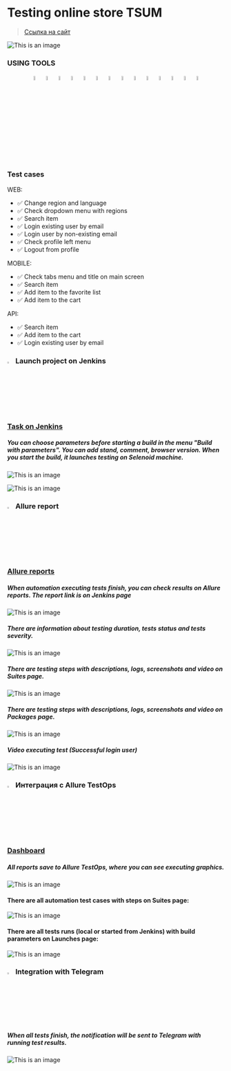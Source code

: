 <h1> Testing online store TSUM</h1>

> <a target="_blank" href="https://www.tsum.ru/">Ссылка на сайт</a>

![This is an image](images/tsum_main_page.png)
<!-- Tools -->

### USING TOOLS
<p  align="center">
  <code><img width="5%" title="vscode" src="images/vscode.png"></code>
  <code><img width="5%" title="Python" src="images/python.png"></code>
  <code><img width="5%" title="Pytest" src="images/pytest.png"></code>
  <code><img width="5%" title="Selene" src="images/selene.png"></code>
  <code><img width="5%" title="Selenium" src="images/selenium.png"></code>
  <code><img width="5%" title="GitHub" src="images/github.png"></code>
  <code><img width="5%" title="Jenkins" src="images/jenkins.png"></code>
  <code><img width="5%" title="Docker" src="images/docker.png"></code>
  <code><img width="5%" title="Selenoid" src="images/selenoid.png"></code>
  <code><img width="5%" title="Allure Report" src="images/allure_report.png"></code>
  <code><img width="5%" title="Allure TestOps" src="images/allure_testops.png"></code>
  <code><img width="5%" title="Jira" src="images/jira.png"></code>
  <code><img width="5%" title="Postman" src="images/postman.png"></code>
  <code><img width="5%" title="Telegram" src="images/tg.png"></code>
</p>


<!-- Test Cases -->

### Test cases

WEB:
* ✅ Change region and language
* ✅ Check dropdown menu with regions
* ✅ Search item  
* ✅ Login existing user by email 
* ✅ Login user by non-existing email
* ✅ Check profile left menu 
* ✅ Logout from profile

MOBILE:
* ✅ Check tabs menu and title on main screen
* ✅ Search item  
* ✅ Add item to the favorite list
* ✅ Add item to the cart

API:
* ✅ Search item
* ✅ Add item to the cart
* ✅ Login existing user by email



<!-- Jenkins -->

### <img width="3%" title="Jenkins" src="images/jenkins.png"> Launch project on Jenkins

### [Task on Jenkins](https://jenkins.autotests.cloud/job/guru_final_project_python_SADfranco_TSUM)

##### You can choose parameters before starting a build in the menu "Build with parameters". You can add stand, comment, browser version. When you start the build, it launches testing on Selenoid machine.
![This is an image](images/jenkins_job.png)

![This is an image](images/jenkins_build_param.png)

<!-- Allure report -->

### <img width="3%" title="Allure Report" src="images/allure_report.png"> Allure report

### [Allure reports](https://jenkins.autotests.cloud/job/guru_final_project_python_SADfranco_TSUM/5/allure/#)

##### When automation executing tests finish, you can check results on Allure reports. The report link is on Jenkins page
![This is an image](images/allure_report_overview.png)

##### There are information about testing duration, tests status and tests severity.
![This is an image](images/allure_report_graphs.png)

##### There are testing steps with descriptions, logs, screenshots and video on Suites page.
![This is an image](images/allure_report_suites.png)

##### There are testing steps with descriptions, logs, screenshots and video on Packages page.
![This is an image](images/allure_report_packages.png)

##### Video executing test (Successful login user)
![This is an image](images/video_login_user.gif)


<!-- Allure TestOps -->

### <img width="3%" title="Allure TestOps" src="images/allure_testops.png"> Интеграция с Allure TestOps

### [Dashboard](https://allure.autotests.cloud/project/4303/dashboards)

##### All reports save to Allure TestOps, where you can see executing graphics.
![This is an image](images/allure_testops_report.png)

#### There are all automation test cases with steps on Suites page:

![This is an image](images/allure_testops_tc.png)

#### There are all tests runs (local or started from Jenkins) with build parameters on Launches page:

![This is an image](images/allure_testops_launches.png)

<!-- Telegram -->

### <img width="3%" title="Telegram" src="images/tg.png"> Integration with Telegram
##### When all tests finish, the notification will be sent to Telegram with running test results.

![This is an image](images/tg_bot_notification.png)
